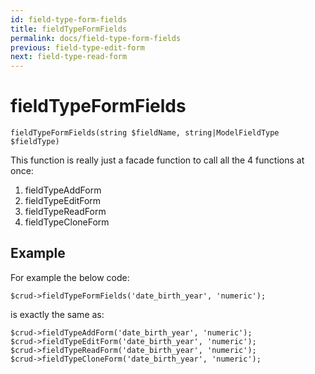 ```yaml
---
id: field-type-form-fields
title: fieldTypeFormFields
permalink: docs/field-type-form-fields
previous: field-type-edit-form
next: field-type-read-form
---
```


# fieldTypeFormFields


<pre><code class="php">fieldTypeFormFields(string $fieldName, string|ModelFieldType $fieldType)</code></pre>
This function is really just a facade function to call all the 4 functions at once:
<ol>
	<li>fieldTypeAddForm</li>
	<li>fieldTypeEditForm</li>
	<li>fieldTypeReadForm</li>
        <li>fieldTypeCloneForm</li>
</ol>

<h2>Example</h2>
For example the below code:

<pre><code class="php">$crud->fieldTypeFormFields('date_birth_year', 'numeric');</code></pre>

is exactly the same as:
<pre><code class="php">$crud->fieldTypeAddForm('date_birth_year', 'numeric');
$crud->fieldTypeEditForm('date_birth_year', 'numeric');
$crud->fieldTypeReadForm('date_birth_year', 'numeric');
$crud->fieldTypeCloneForm('date_birth_year', 'numeric');
</code></pre>

